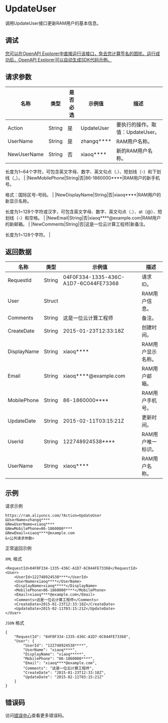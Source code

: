 # UpdateUser

调用UpdateUser接口更新RAM用户的基本信息。

## 调试

[您可以在OpenAPI Explorer中直接运行该接口，免去您计算签名的困扰。运行成功后，OpenAPI Explorer可以自动生成SDK代码示例。](https://api.aliyun.com/#product=Ram&api=UpdateUser&type=RPC&version=2015-05-01)

## 请求参数

|名称|类型|是否必选|示例值|描述|
|--|--|----|---|--|
|Action|String|是|UpdateUser|要执行的操作。取值：UpdateUser。 |
|UserName|String|是|zhangq\*\*\*\*|RAM用户名称。 |
|NewUserName|String|否|xiaoq\*\*\*\*|新的RAM用户名称。

 长度为1~64个字符，可包含英文字母、数字、英文句点（.）、短划线（-）和下划线（\_）。 |
|NewMobilePhone|String|否|86-1860000\*\*\*\*|RAM用户的新手机号。

 格式：国际区号-号码。 |
|NewDisplayName|String|否|xiaoq\*\*\*\*|RAM用户的新显示名称。

 长度为1~128个字符或汉字，可包含英文字母、数字、英文句点（.）、at（@）、短划线（-）和空格。 |
|NewEmail|String|否|xiaoq\*\*\*\*@example.com|RAM用户的新邮箱。 |
|NewComments|String|否|这是一位云计算工程师|新备注。

 长度为1~128个字符。 |

## 返回数据

|名称|类型|示例值|描述|
|--|--|---|--|
|RequestId|String|04F0F334-1335-436C-A1D7-6C044FE73368|请求ID。 |
|User|Struct| |RAM用户信息。 |
|Comments|String|这是一位云计算工程师|备注。 |
|CreateDate|String|2015-01-23T12:33:18Z|创建时间。 |
|DisplayName|String|xiaoq\*\*\*\*|RAM用户显示名称。 |
|Email|String|xiaoq\*\*\*\*@example.com|RAM用户邮箱。 |
|MobilePhone|String|86-1860000\*\*\*\*|RAM用户手机号。 |
|UpdateDate|String|2015-02-11T03:15:21Z|更新时间。 |
|UserId|String|122748924538\*\*\*\*|RAM用户唯一标识。 |
|UserName|String|xiaoq\*\*\*\*|RAM用户名称。 |

## 示例

请求示例

```
https://ram.aliyuncs.com/?Action=UpdateUser
&UserName=zhangq****
&NewUserName=xiaoq****
&NewMobilePhone=86-1860000****
&NewEmail=xiaoq****@example.com
&<公共请求参数>
```

正常返回示例

`XML` 格式

```
<RequestId>04F0F334-1335-436C-A1D7-6C044FE73368</RequestId>
<User>
    <UserId>122748924538****</UserId>
    <UserName>xiaoq****</UserName>
    <DisplayName>xiaoq*****</DisplayName>
    <MobilePhone>86-1860000****</MobilePhone>
    <Email>xiaoq****@example.com</Email>
    <Comments>这是一位云计算工程师</Comments>
    <CreateDate>2015-01-23T12:33:18Z</CreateDate>
    <UpdateDate>2015-02-11T03:15:21Z</UpdateDate>
</User>
```

`JSON` 格式

```
{
    "RequestId": "04F0F334-1335-436C-A1D7-6C044FE73368",
    "User": {
        "UserId": "122748924538****",
        "UserName": "xiaoq****",
        "DisplayName": "xiaoq*****",
        "MobilePhone": "86-1860000****",
        "Email": "xiaoq****@example.com",
        "Comments": "这是一位云计算工程师",
        "CreateDate": "2015-01-23T12:33:18Z",
        "UpdateDate": "2015-02-11T03:15:21Z"
    }
}
```

## 错误码

访问[错误中心](https://error-center.alibabacloud.com/status/product/Ram)查看更多错误码。

